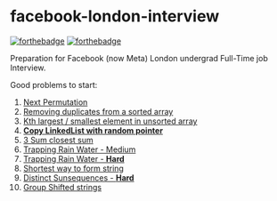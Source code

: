 # facebook-london-interview

[![forthebadge](https://forthebadge.com/images/badges/made-with-c-plus-plus.svg)](https://forthebadge.com)
[![forthebadge](https://forthebadge.com/images/badges/built-with-love.svg)](https://forthebadge.com)

Preparation for Facebook (now Meta) London undergrad Full-Time job Interview.

Good problems to start:

1. [Next Permutation](https://leetcode.com/explore/interview/card/facebook/5/array-and-strings/3012/)
2. [Removing duplicates from a sorted array](https://leetcode.com/problems/remove-duplicates-from-sorted-array/)
3. [Kth largest / smallest element in unsorted array](https://leetcode.com/problems/kth-largest-element-in-an-array/)
4. [**Copy LinkedList with random pointer**](https://leetcode.com/problems/copy-list-with-random-pointer/)
5. [3 Sum closest sum](https://leetcode.com/problems/3sum-closest/)
6. [Trapping Rain Water - Medium](https://leetcode.com/problems/container-with-most-water/)
7. [Trapping Rain Water - **Hard**](https://leetcode.com/problems/trapping-rain-water/)
8. [Shortest way to form string](https://leetcode.com/problems/shortest-way-to-form-string/)
9. [Distinct Sunsequences - **Hard**](https://leetcode.com/problems/distinct-subsequences/)
10. [Group Shifted strings](https://leetcode.com/problems/group-shifted-strings/)
